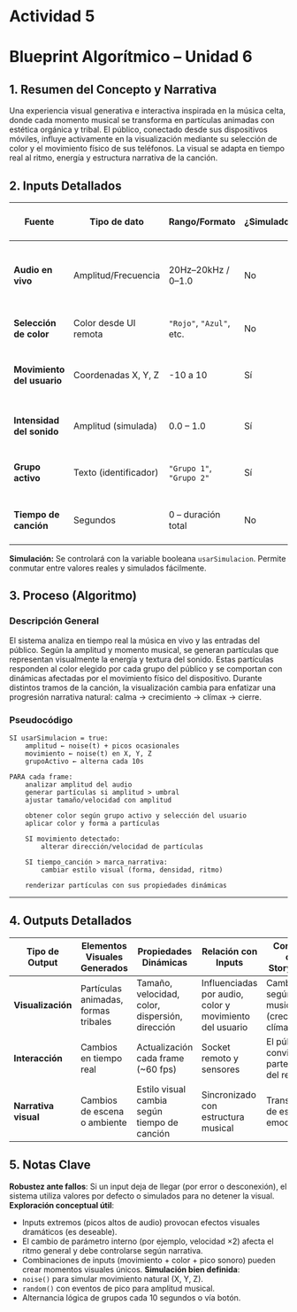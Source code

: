 # Actividad 5  
# Blueprint Algorítmico – Unidad 6  

## 1. Resumen del Concepto y Narrativa  

Una experiencia visual generativa e interactiva inspirada en la música celta, donde cada momento musical se transforma en partículas animadas con estética orgánica y tribal. El público, conectado desde sus dispositivos móviles, influye activamente en la visualización mediante su selección de color y el movimiento físico de sus teléfonos. La visual se adapta en tiempo real al ritmo, energía y estructura narrativa de la canción.


## 2. Inputs Detallados

| Fuente                     | Tipo de dato           | Rango/Formato          | ¿Simulado? | Método de Simulación (si aplica)                        |
|---------------------------|------------------------|------------------------|------------|---------------------------------------------------------|
| **Audio en vivo**         | Amplitud/Frecuencia    | 20Hz–20kHz / 0–1.0     | No         | Captura directa desde micrófono o archivo de audio     |
| **Selección de color**    | Color desde UI remota  | `"Rojo"`, `"Azul"`, etc.| No         | Interacción vía socket desde móvil                     |
| **Movimiento del usuario**| Coordenadas X, Y, Z    | -10 a 10               | Sí         | `noise(t)` para simular movimientos suaves y orgánicos |
| **Intensidad del sonido** | Amplitud (simulada)    | 0.0 – 1.0              | Sí         | `random(0.3, 0.8)` + picos ocasionales hasta 1.0       |
| **Grupo activo**          | Texto (identificador)  | `"Grupo 1"`, `"Grupo 2"`| Sí         | Alternancia automática o botón manual                  |
| **Tiempo de canción**     | Segundos               | 0 – duración total     | No         | Lectura de tiempo interno del audio                    |

**Simulación:** Se controlará con la variable booleana `usarSimulacion`. Permite conmutar entre valores reales y simulados fácilmente.

## 3. Proceso (Algoritmo)

### Descripción General  

El sistema analiza en tiempo real la música en vivo y las entradas del público. Según la amplitud y momento musical, se generan partículas que representan visualmente la energía y textura del sonido. Estas partículas responden al color elegido por cada grupo del público y se comportan con dinámicas afectadas por el movimiento físico del dispositivo. Durante distintos tramos de la canción, la visualización cambia para enfatizar una progresión narrativa natural: calma → crecimiento → clímax → cierre.

### Pseudocódigo  

```pseudocode
SI usarSimulacion = true:
    amplitud ← noise(t) + picos ocasionales
    movimiento ← noise(t) en X, Y, Z
    grupoActivo ← alterna cada 10s

PARA cada frame:
    analizar amplitud del audio
    generar partículas si amplitud > umbral
    ajustar tamaño/velocidad con amplitud

    obtener color según grupo activo y selección del usuario
    aplicar color y forma a partículas

    SI movimiento detectado:
        alterar dirección/velocidad de partículas

    SI tiempo_canción > marca_narrativa:
        cambiar estilo visual (forma, densidad, ritmo)

    renderizar partículas con sus propiedades dinámicas
```

---

## 4. Outputs Detallados

| Tipo de Output     | Elementos Visuales Generados | Propiedades Dinámicas                           | Relación con Inputs                                    | Conexión con Storytelling                            |
|--------------------|------------------------------|--------------------------------------------------|--------------------------------------------------------|------------------------------------------------------|
| **Visualización**  | Partículas animadas, formas tribales | Tamaño, velocidad, color, dispersión, dirección | Influenciadas por audio, color y movimiento del usuario | Cambian según fases musicales (crecimiento, clímax...) |
| **Interacción**    | Cambios en tiempo real         | Actualización cada frame (~60 fps)              | Socket remoto y sensores                              | El público se convierte en parte activa del relato   |
| **Narrativa visual**| Cambios de escena o ambiente  | Estilo visual cambia según tiempo de canción     | Sincronizado con estructura musical                   | Transición de estados emocionales                    |


## 5. Notas Clave

 **Robustez ante fallos**: Si un input deja de llegar (por error o desconexión), el sistema utiliza valores por defecto o simulados para no detener la visual.
 **Exploración conceptual útil**:
  - Inputs extremos (picos altos de audio) provocan efectos visuales dramáticos (es deseable).
  - El cambio de parámetro interno (por ejemplo, velocidad ×2) afecta el ritmo general y debe controlarse según narrativa.
  - Combinaciones de inputs (movimiento + color + pico sonoro) pueden crear momentos visuales únicos.
  **Simulación bien definida**:
  - `noise()` para simular movimiento natural (X, Y, Z).
  - `random()` con eventos de pico para amplitud musical.
  - Alternancia lógica de grupos cada 10 segundos o vía botón.
